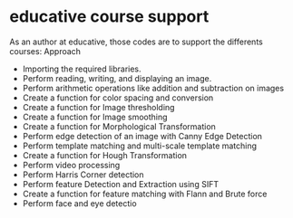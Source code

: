 # educative course support

As an author at educative, those codes are to support the differents courses:
Approach
- Importing the required libraries.
- Perform reading, writing, and displaying an image.
- Perform arithmetic operations like addition and subtraction on images
- Create a function for color spacing and conversion
- Create a function for Image thresholding
- Create a function for Image smoothing
- Create a function for Morphological Transformation
- Perform edge detection of an image with Canny Edge Detection
- Perform template matching and multi-scale template matching
- Create a function for Hough Transformation
- Perform video processing
- Perform Harris Corner detection
- Perform feature Detection and Extraction using SIFT
- Create a function for feature matching with Flann and Brute force
- Perform face and eye detectio
